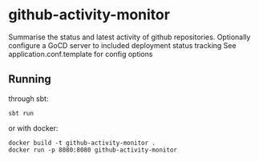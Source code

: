 # github-activity-monitor

Summarise the status and latest activity of github repositories.
Optionally configure a GoCD server to included deployment status tracking
See application.conf.template for config options

## Running

through sbt:

    sbt run

or with docker:

    docker build -t github-activity-monitor .
    docker run -p 8080:8080 github-activity-monitor
